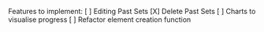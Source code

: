 Features to implement:
[ ] Editing Past Sets
[X] Delete Past Sets
[ ] Charts to visualise progress
[ ] Refactor element creation function